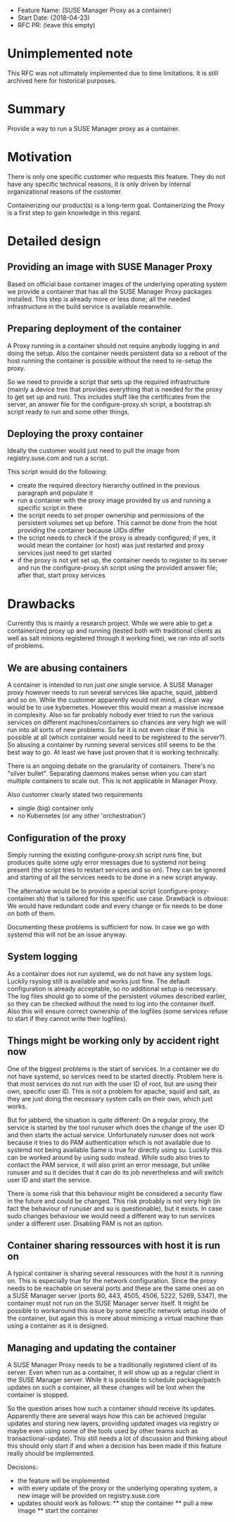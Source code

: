 - Feature Name: (SUSE Manager Proxy as a container)
- Start Date: (2018-04-23)
- RFC PR: (leave this empty)

# Unimplemented note

This RFC was not ultimately implemented due to time limitations. It is still archived here for historical purposes.


# Summary
[summary]: #summary

Provide a way to run a SUSE Manager proxy as a container.

# Motivation
[motivation]: #motivation

There is only one specific customer who requests this feature. They do not
have any specific technical reasons, it is only driven by internal organizational
reasons of the customer.

Containerizing our product(s) is a long-term goal. Containerizing the Proxy is a first step to gain knowledge in this regard.

# Detailed design
[design]: #detailed-design

## Providing an image with SUSE Manager Proxy

Based on official base container images of the underlying operating system
we provide a container that has all the SUSE Manager Proxy packages installed.
This step is already more or less done; all the needed infrastructure in the
build service is available meanwhile.

## Preparing deployment of the container

A Proxy running in a container should not require anybody logging in and doing
the setup. Also the container needs persistent data so a reboot of the host
running the container is possible without the need to re-setup the proxy.

So we need to provide a script that sets up the required infrastructure (mainly
a device tree that provides everything that is needed for the proxy to get set up
and run). This includes stuff like the certificates from the server, an answer file
for the configure-proxy.sh script, a bootstrap.sh script ready to run and some
other things.

## Deploying the proxy container

Ideally the customer would just need to pull the image from registry.suse.com and
run a script.

This script would do the following:

* create the required directory hierarchy outlined in the previous paragraph and populate it
* run a container with the proxy image provided by us and running a specific script in there
* the script needs to set proper ownership and permissions of the persistent volumes set up before. This cannot be done from the host providing the container because UIDs differ
* the script needs to check if the proxy is already configured; if yes, it would mean the container (or host) was just restarted and proxy services just need to get started
* if the proxy is not yet set up, the container needs to register to its server and run the configure-proxy.sh script using the provided answer file; after that, start proxy services

# Drawbacks
[drawbacks]: #drawbacks

Currently this is mainly a research project. While we were able to get a containerized proxy
up and running (tested both with traditional clients as well as salt minions registered through it working fine),
we ran into all sorts of problems.

## We are abusing containers

A container is intended to run just one single service. A SUSE Manager proxy however needs to run
several services like apache, squid, jabberd and so on. While the customer apparently would not mind,
a clean way would be to use kybernetes. However this would mean a massive increase in complexity. Also
so far probably nobody ever tried to run the various services on different machines/containers so chances
are very high we will run into all sorts of new problems. So far it is not even clear if this is possible
at all (which container would need to be registered to the server?). So abusing a container by running
several services still seems to be the best way to go. At least we have just proven that it is working
technically.

There is an ongoing debate on the granularity of containers. There's no "silver bullet". Separating daemons makes sense when you can start multiple containers to scale out. This is not applicable in Manager Proxy.

Also customer clearly stated two requirements

* single (big) container only
* no Kubernetes (or any other 'orchestration')

## Configuration of the proxy

Simply running the existing configure-proxy.sh script runs fine, but produces quite some ugly error
messages due to systemd not being present (the script tries to restart services and so on). They can be ignored
and starting of all the services needs to be done in a new script anyway.

The alternative would be to provide a special script (configure-proxy-container.sh) that is tailored for this
specific use case. Drawback is obvious: We would have redundant code and every change or fix needs to be
done on both of them.

Documenting these problems is sufficient for now. In case we go with systemd this will not be an issue anyway.

## System logging

As a container does not run systemd, we do not have any system logs. Luckily rsyslog still is available and
works just fine. The default configuration is already acceptable, so no additional setup is necessary. The
log files should go to some of the persistent volumes described earlier, so they can be checked without the need
to log into the container itself. Also this will ensure correct ownership of the logfiles (some services refuse
to start if they cannot write their logfiles).

## Things might be working only by accident right now

One of the biggest problems is the start of services. In a container we do not have systemd, so services need
to be started directly. Problem here is that most services do not run with the user ID of root, but are using
their own, specific user ID. This is not a problem for apache, squid and salt, as they are just doing the
necessary system calls on their own, which just works.

But for jabberd, the situation is quite different: On a regular proxy, the service is started by the tool
runuser which does the change of the user ID and then starts the actual service. Unfortunately runuser does
not work because it tries to do PAM authentication which is not available due to systemd not being available
Same is true for directly using su. Luckily this can be worked around by using sudo instead. While sudo also
tries to contact the PAM service, it will also print an error message, but unlike runuser and su it decides that
it can do its job nevertheless and will switch user ID and start the service.

There is some risk that this behaviour might be considered a security flaw in the future and could be changed.
This risk probably is not very high (in fact the behaviour of runuser and su is questionable), but it exists. In
case sudo changes behaviour we would need a different way to run services under a different user. Disabling PAM
is not an option.

## Container sharing ressources with host it is run on

A typical container is sharing several ressources with the host it is running on. This is especially
true for the network configuration. Since the proxy needs to be reachable on several ports and these
are the same ones as on a SUSE Manager server (ports 80, 443, 4505, 4506, 5222, 5269, 5347), the container must not run on the SUSE Manager server
itself. It might be possible to workaround this issue by some specific network setup inside of the
container, but again this is more about mimicing a virtual machine than using a container as it is designed.

## Managing and updating the container

A SUSE Manager Proxy needs to be a traditionally registered client of its server. Even when run as a
container, it will show up as a regular client in the SUSE Manager server. While it is possible to schedule
package/patch updates on such a container, all these changes will be lost when the container is stopped.

So the question arises how such a container should receive its updates. Apparently there are several ways
how this can be achieved (regular updates and storing new layers, providing updated images via registry or
maybe even using some of the tools used by other teams such as transactional-update). This still needs a
lot of discussion and thinking about this should only start if and when a decision has been made if this
feature really should be implemented.

Decisions:

* the feature will be implemented
* with every update of the proxy or the underlying operating system, a new image will be provided on registry.suse.com
* updates should work as follows:
** stop the container
** pull a new image
** start the container

